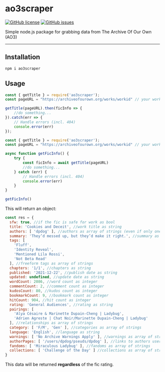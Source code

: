 # ao3scraper

[![GitHub license](https://img.shields.io/github/license/displayportdog/ao3scraper?style=for-the-badge)](https://github.com/displayportdog/ao3scraper/blob/main/LICENSE) [![GitHub issues](https://img.shields.io/github/issues/displayportdog/ao3scraper?style=for-the-badge)](https://github.com/displayportdog/ao3scraper/issues)

Simple node.js package for grabbing data from The Archive Of Our Own (AO3) 

---

## Installation
```
npm i ao3scraper
```

## Usage

```js
const { getTitle } = require('ao3scraper');
const pageURL = "https://archiveofourown.org/works/workid" // your work here

getTitle(pageURL).then(ficInfo => { 
    //do something...
}).catch(err => {
    // Handle errors (incl. 404)
    console.error(err)
});
```

```js
const { getTitle } = require('ao3scraper');
const pageURL = "https://archiveofourown.org/works/workid" // your work here

async function getFicInfo() {
    try {
        const ficInfo = await getTitle(pageURL)
        //do something...
    } catch (err) {
        // Handle errors (incl. 404)
        console.error(err)
    }
}

getFicInfo()
```

This will return an object:

```js
const res = {
  sfw: true, //if the fic is safe for work as bool
  title: 'Cookies and Deceit', //work title as string
  authors: [ 'dpdog' ], //authors as array of strings (even if only one)
  summary: 'They’d messed up, but they’d make it right.', //summary as string
  tags: [
    'Fluff',
    'Identity Reveal',
    'Mentioned Lila Rossi',
    'Not Beta Read'
  ], //freeform tags as array of strings
  chapters: '1/1', //chapters as string
  published: '2021-12-22', //publish date as string
  updated: undefined, //update date as string 
  wordCount: 2086, //word count as integer
  commentCount: 2, //comment count as integer
  kudosCount: 80, //kudos count as integer
  bookmarkCount: 9, //bookmark count as integer
  hitCount: 904, //hit count as integer
  rating: 'General Audiences', //rating as string
  pairings: [
    'Alya Césaire & Marinette Dupain-Cheng | Ladybug',
    'Adrien Agreste | Chat Noir/Marinette Dupain-Cheng | Ladybug'
  ], //relationships as array of strings
  category: [ 'F/M', 'Gen' ], //categories as array of strings
  language: 'English', //language as string
  warnings: [ 'No Archive Warnings Apply' ], //warnings as array of strings
  authorPages: [ '/users/dpdog/pseuds/dpdog' ], //links to authors userpages as array of strings
  fandoms: [ 'Miraculous Ladybug' ], //fandoms as array of strings
  collections: [ 'Challenge of the Day' ] //collections as array of strings
}
```

This data will be returned **regardless** of the fic rating.





